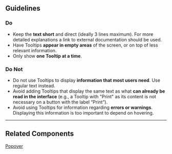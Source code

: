 ## Guidelines

### Do

-   Keep the **text short** and direct (ideally 3 lines maximum). For more detailed explanations a link to external documentation should be used.
-   Have Tooltips **appear in empty areas** of the screen, or on top of less relevant information.
-   Only show **one Tooltip at a time**.

### Do Not

-   Do not use Tooltips to display **information that most users need**. Use regular text instead.
-   Avoid adding Tooltips that display the same text as what **can already be read in the interface** (e.g., a Tooltip with "Print" as its content is not necessary on a button with the label “Print”).
-   Avoid using Tooltips for information regarding **errors or warnings**. Displaying this information is too important to depend on hovering.

---

## Related Components

[Popover](#/components/PopoverConnected)
